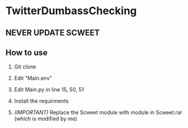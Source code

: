 # TwitterDumbassChecking
 
## NEVER UPDATE SCWEET
 
## How to use

1. Git clone

2. Edit "Main.env"

3. Edit Main.py in line 15, 50, 51

4. Install the requirments

5. *(IMPORTANT)* Replace the Scweet module with module in Scweet.rar (which is modified by me)

